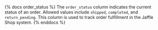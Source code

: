 {% docs order_status %}
The `order_status` column indicates the current status of an order. 
Allowed values include `shipped`, `completed`, and `return_pending`. 
This column is used to track order fulfillment in the Jaffle Shop system.
{% enddocs %}
